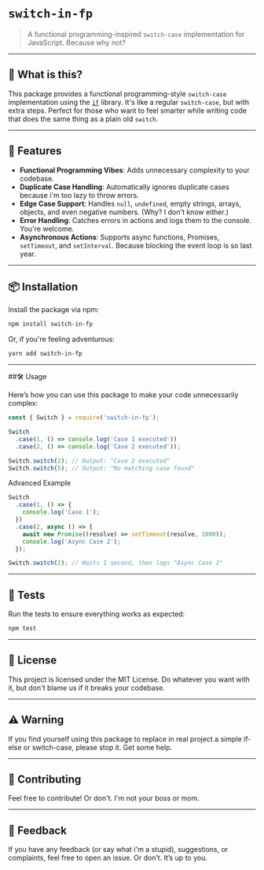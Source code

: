 # `switch-in-fp`

> A functional programming-inspired `switch-case` implementation for JavaScript. Because why not?

---

## 🤔 What is this?

This package provides a functional programming-style `switch-case` implementation using the [`if`](https://www.npmjs.com/package/if) library. It's like a regular `switch-case`, but with extra steps. Perfect for those who want to feel smarter while writing code that does the same thing as a plain old `switch`.

---

## 🚀 Features

- **Functional Programming Vibes**: Adds unnecessary complexity to your codebase.
- **Duplicate Case Handling**: Automatically ignores duplicate cases because i'm too lazy to throw errors.
- **Edge Case Support**: Handles `null`, `undefined`, empty strings, arrays, objects, and even negative numbers. (Why? I don't know either.)
- **Error Handling**: Catches errors in actions and logs them to the console. You're welcome.
- **Asynchronous Actions**: Supports async functions, Promises, `setTimeout`, and `setInterval`. Because blocking the event loop is so last year.

---

## 📦 Installation

Install the package via npm:

```bash
npm install switch-in-fp
```
Or, if you're feeling adventurous: 

```bash
yarn add switch-in-fp
``` 

---

##🛠️ Usage 

Here’s how you can use this package to make your code unnecessarily complex: 
```javascript
const { Switch } = require('switch-in-fp');

Switch
  .case(1, () => console.log('Case 1 executed'))
  .case(2, () => console.log('Case 2 executed'));

Switch.switch(2); // Output: "Case 2 executed"
Switch.switch(5); // Output: "No matching case found"
```
Advanced Example 
```javascript
Switch
  .case(1, () => {
    console.log('Case 1');
  })
  .case(2, async () => {
    await new Promise((resolve) => setTimeout(resolve, 1000));
    console.log('Async Case 2');
  });

Switch.switch(2); // Waits 1 second, then logs "Async Case 2"
```

---

## 🧪 Tests 

Run the tests to ensure everything works as expected: 
```bash
npm test
```

---

## 📜 License 

This project is licensed under the MIT License. Do whatever you want with it, but don't blame us if it breaks your codebase. 

---


## ⚠️ Warning 

If you find yourself using this package to replace in real project a simple if-else or switch-case, please stop it. Get some help. 

---

## 🙌 Contributing 

Feel free to contribute! Or don't. I'm not your boss or mom. 

---

## 💌 Feedback 

If you have any feedback (or say what i'm a stupid), suggestions, or complaints, feel free to open an issue. Or don’t. It’s up to you. 